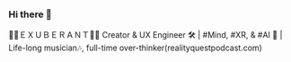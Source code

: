 ### Hi there 👋

<!--
**JSilvas/JSilvas** is a ✨ _special_ ✨ repository because its `README.md` (this file) appears on your GitHub profile.

Here are some ideas to get you started:

- 🔭 I’m currently working on ...
- 🌱 I’m currently learning ...
- 👯 I’m looking to collaborate on ...
- 🤔 I’m looking for help with ...
- 💬 Ask me about ...
- 📫 How to reach me: ...
- 😄 Pronouns: ...
- ⚡ Fun fact: ...
-->


🤸‍♂️ＥＸＵＢＥＲＡＮＴ🧘‍♀️ Creator & UX Engineer 🛠 | #Mind, #XR, & #AI 🧠 | Life-long musician🎶, full-time over-thinker(realityquestpodcast.com)
